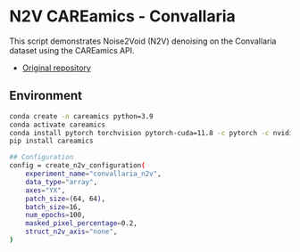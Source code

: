 # N2V CAREamics - Convallaria

This script demonstrates Noise2Void (N2V) denoising on the Convallaria dataset using the CAREamics API.

- [Original repository](https://github.com/CAREamics/careamics)

## Environment
```bash
conda create -n careamics python=3.9
conda activate careamics
conda install pytorch torchvision pytorch-cuda=11.8 -c pytorch -c nvidia
pip install careamics

## Configuration
config = create_n2v_configuration(
    experiment_name="convallaria_n2v",
    data_type="array",
    axes="YX",
    patch_size=(64, 64),
    batch_size=16,
    num_epochs=100,
    masked_pixel_percentage=0.2,
    struct_n2v_axis="none",
)
